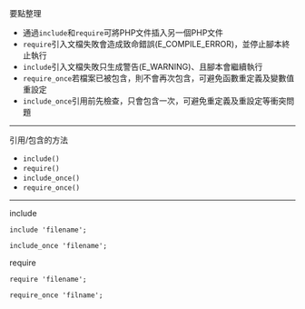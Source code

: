 要點整理
- 通過`include`和`require`可將PHP文件插入另一個PHP文件
- `require`引入文檔失敗會造成致命錯誤(E_COMPILE_ERROR)，並停止腳本終止執行
- `include`引入文檔失敗只生成警告(E_WARNING)、且腳本會繼續執行
- `require_once`若檔案已被包含，則不會再次包含，可避免函數重定義及變數值重設定
- `include_once`引用前先檢查，只會包含一次，可避免重定義及重設定等衝突問題

---

引用/包含的方法
* `include()`
* `require()`
* `include_once()`
* `require_once()`

---

include
```
include 'filename';

include_once 'filename';
```

require
```
require 'filename';

require_once 'filname';
```